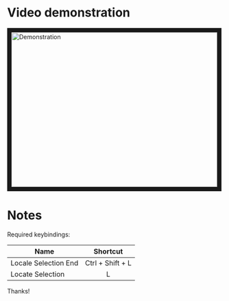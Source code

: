 Video demonstration
========================
<a href="http://www.youtube.com/watch?feature=player_embedded&v=GW9IDy2kgIY
" target="_blank"><img src="http://img.youtube.com/vi/GW9IDy2kgIY/0.jpg" 
alt="Demonstration" width="480" height="360" border="10" /></a>

Notes
========================
Required keybindings:

| Name                | Shortcut          |
| -------------       |:-------------:    |
| Locale Selection End| Ctrl + Shift + L  |
| Locate Selection    | L                 |

Thanks!
